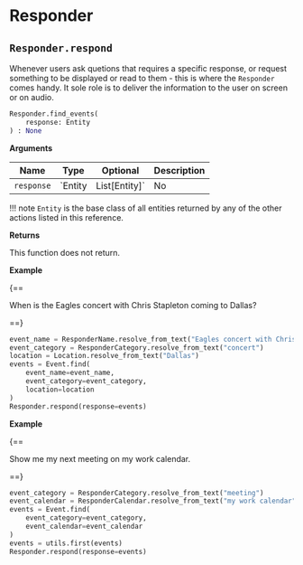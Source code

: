 # Responder

## `Responder.respond`

Whenever users ask quetions that requires a specific response, or request something to be displayed or read to them - this is where the `Responder` comes handy. It sole role is to deliver the information to the user on screen or on audio.

``` py
Responder.find_events(
    response: Entity
) : None
```

**Arguments**

| Name          | Type          | Optional  | Description                              |
| ------------- | --------------| --------- | ---------------------------------------- |
| `response`        | `Entity|List[Entity]`  | No        | The `Responder` is able to transform any given `Entity` or a list of `Entity` to a user expected response form to the user.  |

!!! note 
    `Entity` is the base class of all entities returned by any of the other actions listed in this reference.

**Returns**

This function does not return.

**Example**

{==

When is the Eagles concert with Chris Stapleton coming to Dallas?

==}

``` py
event_name = ResponderName.resolve_from_text("Eagles concert with Chris Stapleton")
event_category = ResponderCategory.resolve_from_text("concert")
location = Location.resolve_from_text("Dallas")
events = Event.find(
    event_name=event_name,
    event_category=event_category,
    location=location
)
Responder.respond(response=events)
```

**Example**

{==

Show me my next meeting on my work calendar.

==}

``` py
event_category = ResponderCategory.resolve_from_text("meeting")
event_calendar = ResponderCalendar.resolve_from_text("my work calendar")
events = Event.find(
    event_category=event_category,
    event_calendar=event_calendar
)
events = utils.first(events)
Responder.respond(response=events)
```
